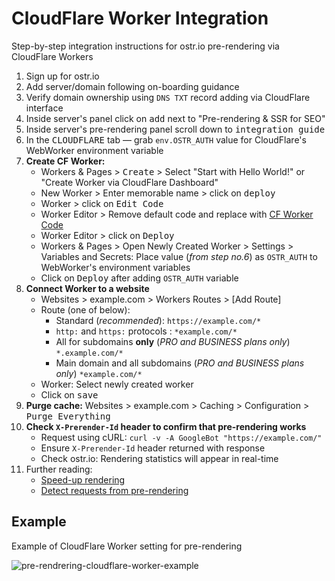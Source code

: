 # CloudFlare Worker Integration

Step-by-step integration instructions for ostr.io pre-rendering via CloudFlare Workers

1. Sign up for ostr.io
2. Add server/domain following on-boarding guidance
3. Verify domain ownership using `DNS TXT` record adding via CloudFlare interface
4. Inside server's panel click on <kbd>add</kbd> next to "Pre-rendering & SSR for SEO"
5. Inside server's pre-rendering panel scroll down to <kbd>integration guide</kbd>
6. In the <kbd>CLOUDFLARE</kbd> tab — grab `env.OSTR_AUTH` value for CloudFlare's WebWorker environment variable
7. __Create CF Worker:__
    - Workers & Pages > <kbd>Create</kbd> > Select "Start with Hello World!" or "Create Worker via CloudFlare Dashboard"
    - New Worker > Enter memorable name > click on <kbd>deploy</kbd>
    - Worker > click on <kbd>Edit Code</kbd>
    - Worker Editor > Remove default code and replace with [CF Worker Code](https://github.com/veliovgroup/spiderable-middleware/blob/master/examples/cloudflare.worker.js)
    - Worker Editor > click on <kbd>Deploy</kbd>
    - Workers & Pages > Open Newly Created Worker > Settings > Variables and Secrets: Place value (*from step no.6*) as `OSTR_AUTH` to WebWorker's environment variables
    - Click on <kbd>Deploy</kbd> after adding `OSTR_AUTH` variable
8. __Connect Worker to a website__
    - Websites > example.com > Workers Routes > [Add Route]
    - Route (one of below):
        - Standard (*recommended*): `https://example.com/*`
        - `http:` and `https:` protocols : `*example.com/*`
        - All for subdomains __only__ (*PRO and BUSINESS plans only*) `*.example.com/*`
        - Main domain and all subdomains (*PRO and BUSINESS plans only*) `*example.com/*`
    - Worker: Select newly created worker
    - Click on <kbd>save</kbd>
9. __Purge cache:__ Websites > example.com > Caching > Configuration > <kbd>Purge Everything</kbd>
10. __Check `X-Prerender-Id` header to confirm that pre-rendering works__
    - Request using cURL: `curl -v -A GoogleBot "https://example.com/"`
    - Ensure `X-Prerender-Id` header returned with response
    - Check ostr.io: Rendering statistics will appear in real-time
11. Further reading:
    - [Speed-up rendering](https://github.com/veliovgroup/spiderable-middleware?tab=readme-ov-file#speed-up-rendering)
    - [Detect requests from pre-rendering](https://github.com/veliovgroup/spiderable-middleware?tab=readme-ov-file#detect-request-from-pre-rendering-engine-during-runtime)

## Example

Example of CloudFlare Worker setting for pre-rendering

![pre-rendrering-cloudflare-worker-example](https://github.com/user-attachments/assets/b082fe5c-199f-4565-8789-2e09c700a563)
